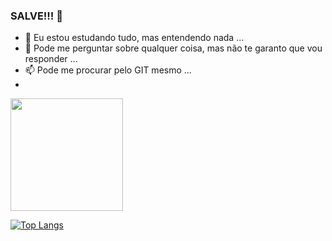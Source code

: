 ### SALVE!!! 👋



- 🌱 Eu estou estudando tudo, mas entendendo nada ...
- 💬 Pode me perguntar sobre qualquer coisa, mas não te garanto que vou responder ...
- 📫 Pode me procurar pelo GIT mesmo ...
- 
<img height="180em" src="https://github-readme-stats.vercel.app/api?username=Braiaccc&show_icons=true&theme=tokyonight"/>

 [![Top Langs](https://github-readme-stats.vercel.app/api/top-langs/?username=Braiaccc&layout=compact&show_icons=true&theme=tokyonight)](https://github.com/anuraghazra/github-readme-stats)


